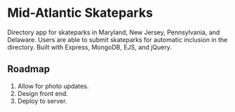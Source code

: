 # Mid-Atlantic Skateparks

Directory app for skateparks in Maryland, New Jersey, Pennsylvania, and Delaware.  Users are able to submit skateparks for automatic inclusion in the directory. Built with Express, MongoDB, EJS, and jQuery.

## Roadmap

1. Allow for photo updates.
2. Design front end.
3. Deploy to server.


